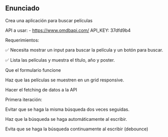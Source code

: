 ## Enunciado

Crea una aplicación para buscar películas

API a usar: - https://www.omdbapi.com/
API_KEY: 37dfd9b4

Requerimientos:

✅ Necesita mostrar un input para buscar la película y un botón para buscar.

✅ Lista las películas y muestra el título, año y poster.

 Que el formulario funcione

 Haz que las películas se muestren en un grid responsive.

 Hacer el fetching de datos a la API

Primera iteración:

 Evitar que se haga la misma búsqueda dos veces seguidas.

 Haz que la búsqueda se haga automáticamente al escribir.

 Evita que se haga la búsqueda continuamente al escribir (debounce)
